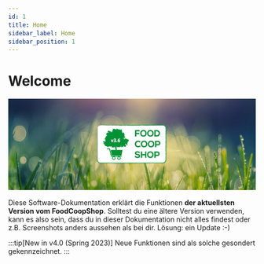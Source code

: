 ```yaml
---
id: 1
title: Home
sidebar_label: Home
sidebar_position: 1
---
```


# Welcome

![](https://raw.githubusercontent.com/foodcoopshop/foodcoopshop/main/webroot/files/images/sliders/demo-slider.jpg)

Diese Software-Dokumentation erklärt die Funktionen **der aktuellsten Version vom FoodCoopShop**. Solltest du eine ältere Version verwenden, kann es also sein, dass du in dieser Dokumentation nicht alles findest oder z.B. Screenshots anders aussehen als bei dir. Lösung: ein Update :-)

:::tip[New in v4.0 (Spring 2023)]
Neue Funktionen sind als solche gesondert gekennzeichnet.
:::